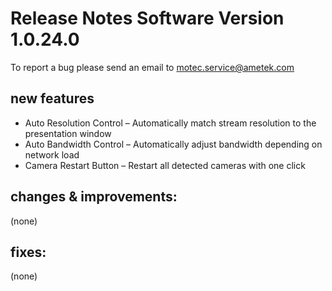 Release Notes Software Version 1.0.24.0
=========================================

To report a bug please send an email to motec.service@ametek.com

new features
------------
- Auto Resolution Control – Automatically match stream resolution to the presentation window
- Auto Bandwidth Control – Automatically adjust bandwidth depending on network load
- Camera Restart Button – Restart all detected cameras with one click

changes & improvements: 
-----------------------

(none)

fixes: 
------

(none)
